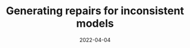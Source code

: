 ---
title: "Generating repairs for inconsistent models"
collection: publications
permalink: /publication/2022_Generating repairs for inconsistent models
excerpt: 'Marchezan, L., Kretschmer, R., Assunção, W. K., Reder, A., & Egyed, A. (2022). Generating repairs for inconsistent models. Software and Systems Modeling, 1-33.'
date: 2022-04-04
venue: 'SoSym'
link: 'https://link.springer.com/article/10.1007/s10270-022-00996-0'
---